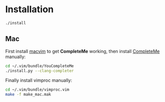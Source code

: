 # Installation

```bash
./install
```

## Mac
First install [macvim](https://github.com/macvim-dev/macvim/releases) to get **CompleteMe** working,
then install [CompleteMe](https://github.com/Valloric/YouCompleteMe#mac-os-x-super-quick-installation) manually:

```bash
cd ~/.vim/bundle/YouCompleteMe
./install.py --clang-completer
```

Finally install vimproc manually:

```bash
cd ~/.vim/bundle/vimproc.vim
make -f make_mac.mak
```


